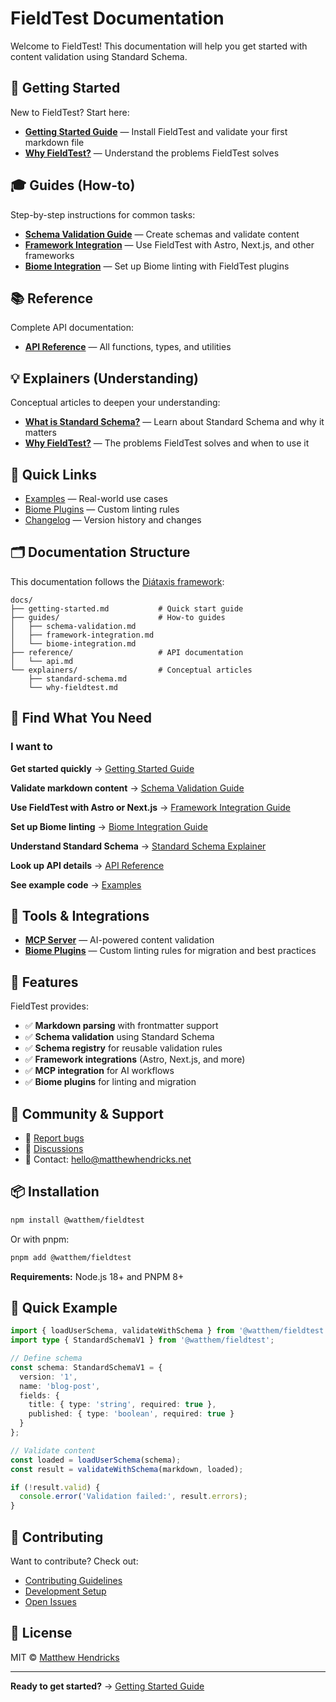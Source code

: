 # FieldTest Documentation

Welcome to FieldTest! This documentation will help you get started with content validation using Standard Schema.

## 📖 Getting Started

New to FieldTest? Start here:

- **[Getting Started Guide](./getting-started.md)** — Install FieldTest and validate your first markdown file
- **[Why FieldTest?](./explainers/why-fieldtest.md)** — Understand the problems FieldTest solves

## 🎓 Guides (How-to)

Step-by-step instructions for common tasks:

- **[Schema Validation Guide](./guides/schema-validation.md)** — Create schemas and validate content
- **[Framework Integration](./guides/framework-integration.md)** — Use FieldTest with Astro, Next.js, and other frameworks
- **[Biome Integration](./guides/biome-integration.md)** — Set up Biome linting with FieldTest plugins

## 📚 Reference

Complete API documentation:

- **[API Reference](./reference/api.md)** — All functions, types, and utilities

## 💡 Explainers (Understanding)

Conceptual articles to deepen your understanding:

- **[What is Standard Schema?](./explainers/standard-schema.md)** — Learn about Standard Schema and why it matters
- **[Why FieldTest?](./explainers/why-fieldtest.md)** — The problems FieldTest solves and when to use it

## 🚀 Quick Links

- [Examples](../packages/examples/) — Real-world use cases
- [Biome Plugins](../grit-plugins/README.md) — Custom linting rules
- [Changelog](../CHANGELOG.md) — Version history and changes

## 🗂️ Documentation Structure

This documentation follows the [Diátaxis framework](https://diataxis.fr/):

```
docs/
├── getting-started.md           # Quick start guide
├── guides/                      # How-to guides
│   ├── schema-validation.md
│   ├── framework-integration.md
│   └── biome-integration.md
├── reference/                   # API documentation
│   └── api.md
└── explainers/                  # Conceptual articles
    ├── standard-schema.md
    └── why-fieldtest.md
```

## 🎯 Find What You Need

### I want to

**Get started quickly**
→ [Getting Started Guide](./getting-started.md)

**Validate markdown content**
→ [Schema Validation Guide](./guides/schema-validation.md)

**Use FieldTest with Astro or Next.js**
→ [Framework Integration Guide](./guides/framework-integration.md)

**Set up Biome linting**
→ [Biome Integration Guide](./guides/biome-integration.md)

**Understand Standard Schema**
→ [Standard Schema Explainer](./explainers/standard-schema.md)

**Look up API details**
→ [API Reference](./reference/api.md)

**See example code**
→ [Examples](../packages/examples/)

## 🔧 Tools & Integrations

- **[MCP Server](../packages/integrations/mcp/fieldtest-mcp-server/)** — AI-powered content validation
- **[Biome Plugins](../grit-plugins/)** — Custom linting rules for migration and best practices

## 🌟 Features

FieldTest provides:

- ✅ **Markdown parsing** with frontmatter support
- ✅ **Schema validation** using Standard Schema
- ✅ **Schema registry** for reusable validation rules
- ✅ **Framework integrations** (Astro, Next.js, and more)
- ✅ **MCP integration** for AI workflows
- ✅ **Biome plugins** for linting and migration

## 💬 Community & Support

- 🐛 [Report bugs](https://github.com/watthem/fieldtest/issues)
- 💬 [Discussions](https://github.com/watthem/fieldtest/discussions)
- 📧 Contact: <hello@matthewhendricks.net>

## 📦 Installation

```bash
npm install @watthem/fieldtest
```

Or with pnpm:

```bash
pnpm add @watthem/fieldtest
```

**Requirements:** Node.js 18+ and PNPM 8+

## 🚀 Quick Example

```typescript
import { loadUserSchema, validateWithSchema } from '@watthem/fieldtest';
import type { StandardSchemaV1 } from '@watthem/fieldtest';

// Define schema
const schema: StandardSchemaV1 = {
  version: '1',
  name: 'blog-post',
  fields: {
    title: { type: 'string', required: true },
    published: { type: 'boolean', required: true }
  }
};

// Validate content
const loaded = loadUserSchema(schema);
const result = validateWithSchema(markdown, loaded);

if (!result.valid) {
  console.error('Validation failed:', result.errors);
}
```

## 📖 Contributing

Want to contribute? Check out:

- [Contributing Guidelines](../CONTRIBUTING.md)
- [Development Setup](../README.md#contributing)
- [Open Issues](https://github.com/watthem/fieldtest/issues)

## 📝 License

MIT © [Matthew Hendricks](https://matthewhendricks.net)

---

**Ready to get started?** → [Getting Started Guide](./getting-started.md)
